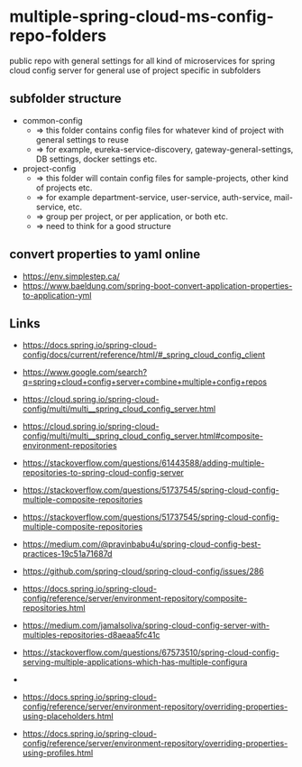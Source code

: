 # multiple-spring-cloud-ms-config-repo-folders
public repo with general settings for all kind of microservices for spring cloud config server for general use of project specific in subfolders

## subfolder structure

- common-config
  - => this folder contains config files for whatever kind of project with general settings to reuse
  - => for example, eureka-service-discovery, gateway-general-settings, DB settings, docker settings etc.
- project-config
  -  => this folder will contain config files for sample-projects, other kind of projects etc.
  -  => for example department-service, user-service, auth-service, mail-service, etc.
  -  => group per project, or per application, or both etc.
  -  => need to think for a good structure

## convert properties to yaml online

- https://env.simplestep.ca/
- https://www.baeldung.com/spring-boot-convert-application-properties-to-application-yml

## Links

- https://docs.spring.io/spring-cloud-config/docs/current/reference/html/#_spring_cloud_config_client

- https://www.google.com/search?q=spring+cloud+config+server+combine+multiple+config+repos
- https://cloud.spring.io/spring-cloud-config/multi/multi__spring_cloud_config_server.html
- https://cloud.spring.io/spring-cloud-config/multi/multi__spring_cloud_config_server.html#composite-environment-repositories
- https://stackoverflow.com/questions/61443588/adding-multiple-repositories-to-spring-cloud-config-server
- https://stackoverflow.com/questions/51737545/spring-cloud-config-multiple-composite-repositories
- https://stackoverflow.com/questions/51737545/spring-cloud-config-multiple-composite-repositories

- https://medium.com/@pravinbabu4u/spring-cloud-config-best-practices-19c51a71687d
- https://github.com/spring-cloud/spring-cloud-config/issues/286
- https://docs.spring.io/spring-cloud-config/reference/server/environment-repository/composite-repositories.html
- https://medium.com/jamalsoliva/spring-cloud-config-server-with-multiples-repositories-d8aeaa5fc41c
- https://stackoverflow.com/questions/67573510/spring-cloud-config-serving-multiple-applications-which-has-multiple-configura
- 


- https://docs.spring.io/spring-cloud-config/reference/server/environment-repository/overriding-properties-using-placeholders.html
- https://docs.spring.io/spring-cloud-config/reference/server/environment-repository/overriding-properties-using-profiles.html
